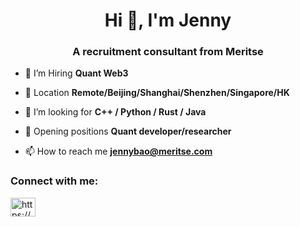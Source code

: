 <h1 align="center">Hi 👋, I'm Jenny</h1>
<h3 align="center">A recruitment consultant from Meritse</h3>

- 🔭 I’m Hiring **Quant Web3**

- 🌱 Location **Remote/Beijing/Shanghai/Shenzhen/Singapore/HK**

- 👯 I’m looking for **C++ / Python / Rust / Java**

- 🤝 Opening positions **Quant developer/researcher**

- 📫 How to reach me **jennybao@meritse.com**

<h3 align="left">Connect with me:</h3>
<p align="left">
<a href="https://linkedin.com/in/https://www.linkedin.com/in/jenny-bao-610021269?lipi=urn%3ali%3apage%3ad_flagship3_profile_view_base_contact_details%3blnaa%2box7swie9hilimrmgg%3d%3d" target="blank"><img align="center" src="https://raw.githubusercontent.com/rahuldkjain/github-profile-readme-generator/master/src/images/icons/Social/linked-in-alt.svg" alt="https://www.linkedin.com/in/jenny-bao-610021269?lipi=urn%3ali%3apage%3ad_flagship3_profile_view_base_contact_details%3blnaa%2box7swie9hilimrmgg%3d%3d" height="30" width="40" /></a>
</p>
